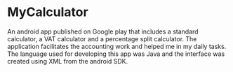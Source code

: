 # MyCalculator
An android app published on Google play that includes a standard calculator, a VAT calculator and a percentage split calculator. The application facilitates the accounting work and helped me in my daily tasks. The language used for developing this app was Java and the interface was created using XML from the android SDK.
